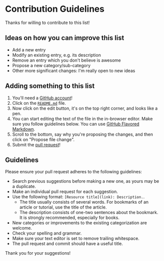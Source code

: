 # Contribution Guidelines

Thanks for willing to contribute to this list!

## Ideas on how you can improve this list

- Add a new entry
- Modify an existing entry, e.g. its description
- Remove an entry which you don't believe is awesome
- Propose a new category/sub-category
- Other more significant changes: I'm really open to new ideas

## Adding something to this list

1. You'll need a [GitHub account](https://github.com/join)!
2. Click on the [`README.md`](README.md) file.
3. Now click on the edit button, it's on the top right corner, and looks like a pen.
4. You can start editing the text of the file in the in-browser editor. Make sure you follow guidelines below. You can use [GitHub Flavored Markdown](https://help.github.com/articles/github-flavored-markdown/).
5. Scroll to the bottom, say why you're proposing the changes, and then click on "Propose file change".
6. Submit the [pull request](https://help.github.com/articles/using-pull-requests/)!

## Guidelines

Please ensure your pull request adheres to the following guidelines:

- Search previous suggestions before making a new one, as yours may be a duplicate.
- Make an individual pull request for each suggestion.
- Use the following format: `[Resource title](link): Description.`.
  - The title usually consists of several words. For bookmarks of an article or tutorial, use the title of the article.
  - The description consists of one-two sentences about the bookmark. It is strongly recommended, especially for books.
- New categories or improvements to the existing categorization are welcome.
- Check your spelling and grammar.
- Make sure your text editor is set to remove trailing whitespace.
- The pull request and commit should have a useful title.

Thank you for your suggestions!
